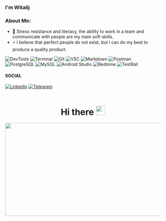 ###     I'm Witalij 
###  About Me:
- :seedling: Stress resistance and literacy, the ability to work in a team and communicate with people are my main soft-skills.
- :zap: I believe that perfect people do not exist, but I can do my best to produce a quality product.


![DevTools](https://img.shields.io/badge/DevTools-db3a2c?style=for-the-badge&logo=DEVTOOLS&logoColor=white)
![Terminal](https://img.shields.io/badge/Terminal-00485B.svg?style=for-the-badge&logo=iterm2&logoColor=white)
![Git](https://img.shields.io/badge/git-e84e32.svg?style=for-the-badge&logo=git&logoColor=white)
![VSC](https://img.shields.io/badge/VISUAL%20STUDIO%20CODE-0066b8?style=for-the-badge&logo=visualstudiocode&logoColor=white)
![Markdown](https://img.shields.io/badge/markdown-%23000000.svg?style=for-the-badge&logo=markdown&logoColor=white)
![Postman](https://img.shields.io/badge/Postman-fe6c37.svg?style=for-the-badge&logo=postman&logoColor=white)
![PostgreSQL](https://img.shields.io/badge/PostgreSQL-31648c.svg?style=for-the-badge&logo=postgresql&logoColor=white)
![MySQL](https://img.shields.io/badge/MySQL-e89313.svg?style=for-the-badge&logo=mysql&logoColor=white)
![Android Studio](https://img.shields.io/badge/Android%20Studio-3DDC84.svg?style=for-the-badge&logo=android-studio&logoColor=white)
![Redmine](https://img.shields.io/badge/Redmine-cf4637.svg?style=for-the-badge&logo=Redmine&logoColor=white)
![TestRail](https://img.shields.io/badge/TestRail-0e3754.svg?style=for-the-badge&logo=TestRail&logoColor=white)


#### SOCIAL
[![Linkedin](https://img.shields.io/badge/linkedin-0966c2?style=for-the-badge&logo=linkedin&logoColor=white)](https://www.linkedin.com/in/vitali-piatrovich-1451a5263/)
[![Telegram](https://img.shields.io/badge/Telegram-25a3e1?style=for-the-badge&logo=telegram&logoColor=white)](https://t.me/VitoriosPL)



<div id="badges" align="center">
  <img src="https://komarev.com/ghpvc/?username=irinaborodulina0311-github-username&style=flat-square&color=blue" alt=""/>
 </div>
 
 <div id="badges" align="center">
 <h1>Hi there <img src="https://media.giphy.com/media/hvRJCLFzcasrR4ia7z/giphy.gif" width="30px"/></h1>
 </div>





 
 
 <div align="center">
  <img src="https://media.giphy.com/media/l2R06WPHU4ae0H4LC/giphy.gif" width="600" height="300"/>
</div>



<!--
**VitoriosPVL/VitoriosPVL** is a ✨ _special_ ✨ repository because its `README.md` (this file) appears on your GitHub profile.

Here are some ideas to get you started:

### #FF6C37**
### 🔭 I’m currently working on ITX 

- 🌱 I’m currently learning ...
- 👯 I’m looking to collaborate on ...
- 🤔 I’m looking for help with ...
- 💬 Ask me about ...
- 📫 How to reach me: ...
- 😄 Pronouns: ...
- ⚡ Fun fact: ...
-->
